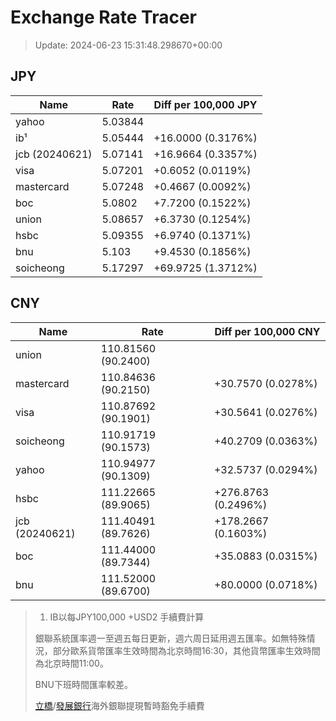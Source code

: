 # Exchange Rate Tracer

> Update: 2024-06-23 15:31:48.298670+00:00

## JPY

| Name           |    Rate | Diff per 100,000 JPY   |
|----------------|---------|------------------------|
| yahoo          | 5.03844 |                        |
| ib¹            | 5.05444 | +16.0000 (0.3176%)     |
| jcb (20240621) | 5.07141 | +16.9664 (0.3357%)     |
| visa           | 5.07201 | +0.6052 (0.0119%)      |
| mastercard     | 5.07248 | +0.4667 (0.0092%)      |
| boc            | 5.0802  | +7.7200 (0.1522%)      |
| union          | 5.08657 | +6.3730 (0.1254%)      |
| hsbc           | 5.09355 | +6.9740 (0.1371%)      |
| bnu            | 5.103   | +9.4530 (0.1856%)      |
| soicheong      | 5.17297 | +69.9725 (1.3712%)     |

## CNY

| Name           | Rate                | Diff per 100,000 CNY   |
|----------------|---------------------|------------------------|
| union          | 110.81560	(90.2400) |                        |
| mastercard     | 110.84636	(90.2150) | +30.7570 (0.0278%)     |
| visa           | 110.87692	(90.1901) | +30.5641 (0.0276%)     |
| soicheong      | 110.91719	(90.1573) | +40.2709 (0.0363%)     |
| yahoo          | 110.94977	(90.1309) | +32.5737 (0.0294%)     |
| hsbc           | 111.22665	(89.9065) | +276.8763 (0.2496%)    |
| jcb (20240621) | 111.40491	(89.7626) | +178.2667 (0.1603%)    |
| boc            | 111.44000	(89.7344) | +35.0883 (0.0315%)     |
| bnu            | 111.52000	(89.6700) | +80.0000 (0.0718%)     |


> 1. IB以每JPY100,000 +USD2 手續費計算
>
> 銀聯系統匯率週一至週五每日更新，週六周日延用週五匯率。如無特殊情況，部分歐系貨幣匯率生效時間為北京時間16:30，其他貨幣匯率生效時間為北京時間11:00。
>
> BNU下班時間匯率較差。
>
> [立橋](https://www.wlbank.com.mo/uploads/ueditor/file/20181211/1544536513900230.pdf)/[發展銀行](https://www.mdb.com.mo/Service_Charges_20230728.pdf)海外銀聯提現暫時豁免手續費

